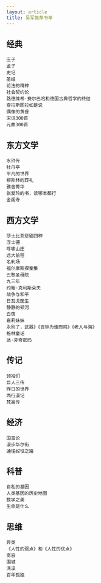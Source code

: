 ```yaml
---
layout: article
title: 吴军推荐书单
---
```


## 经典

```
庄子
孟子
史记
圣经
论法的精神
社会契约论
路德维希·费尔巴哈和德国古典哲学的终结
查拉斯图拉如是说
偶像的黄昏
宋词300首
元曲300首
```

## 东方文学

```
水浒传
牡丹亭
平凡的世界
穆斯林的葬礼
雅舍菁华
张爱玲的书，读哪本都行
金阁寺
```


## 西方文学

```
莎士比亚悲剧四种
浮士德
呼啸山庄
远大前程
名利场
福尔摩斯探案集
巴黎圣母院
九三年
约翰·克利斯朵夫
战争与和平
日瓦戈医生
静静的顿河
白夜
嘉莉妹妹
永别了，武器》《丧钟为谁而鸣》《老人与海》
格林童话
达·芬奇密码
```

## 传记

```
领袖们
巨人三传
昨日的世界
西行漫记
梵高传
```

## 经济

```
国富论
漫步华尔街
通往奴役之路
```

## 科普

```
自私的基因
人类基因的历史地图
数学之美
生命是什么
```

## 思维

```
异类
《人性的弱点》和《人性的优点》
宽容
围城
洗澡
百年孤独
```


